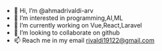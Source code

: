 - 👋 Hi, I’m @ahmadrivaldi-arv
- 👀 I’m interested in programming,AI,ML
- 🌱 I’m currently working on Vue,React,Laravel
- 💞️ I’m looking to collaborate on github
- 📫 Reach me in my email rivaldi19122@gmail.com

<!---
ahmadrivaldi-arv/ahmadrivaldi-arv is a ✨ special ✨ repository because its `README.md` (this file) appears on your GitHub profile.
You can click the Preview link to take a look at your changes.
--->
